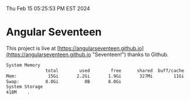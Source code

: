 Thu Feb 15 05:25:53 PM EST 2024

# Angular Seventeen


This project is live at [https://angularseventeen.github.io](https://angularseventeen.github.io "Seventeen!") thanks to Github.

```bash
System Memory
               total        used        free      shared  buff/cache   available
Mem:            15Gi       2.2Gi       1.9Gi       327Mi        11Gi        13Gi
Swap:          8.0Gi          0B       8.0Gi
System Storage
418M	.
```
